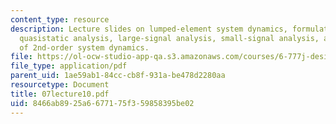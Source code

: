 ```yaml
---
content_type: resource
description: Lecture slides on lumped-element system dynamics, formulating state equations,
  quasistatic analysis, large-signal analysis, small-signal analysis, and a review
  of 2nd-order system dynamics.
file: https://ol-ocw-studio-app-qa.s3.amazonaws.com/courses/6-777j-design-and-fabrication-of-microelectromechanical-devices-spring-2007/8466ab8925a6677175f359858395be02_07lecture10.pdf
file_type: application/pdf
parent_uid: 1ae59ab1-84cc-cb8f-931a-be478d2280aa
resourcetype: Document
title: 07lecture10.pdf
uid: 8466ab89-25a6-6771-75f3-59858395be02
---
```

